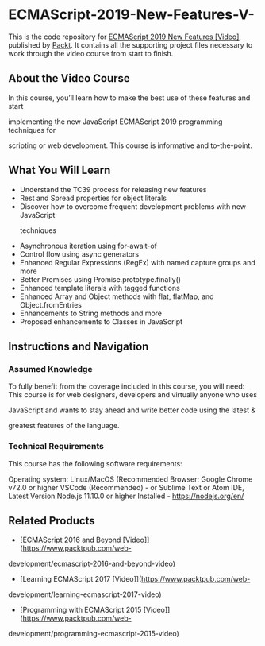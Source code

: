 # ECMAScript-2019-New-Features-V-
This is the code repository for [ECMAScript 2019 New Features [Video]](https://www.packtpub.com/web-development/ecmascript-2019-new-features-video), published by [Packt](https://www.packtpub.com/?utm_source=github). It contains all the supporting project files necessary to work through the video course from start to finish.

## About the Video Course
In this course, you’ll learn how to make the best use of these features and start 

implementing the new JavaScript ECMAScript 2019 programming techniques for 

scripting or web development. This course is informative and to-the-point.

<H2>What You Will Learn</H2>
<DIV class=book-info-will-learn-text>
<UL>
<LI>Understand the TC39 process for releasing new features
<LI>Rest and Spread properties for object literals
<LI>Discover how to overcome frequent development problems with new JavaScript 

techniques
<LI>Asynchronous iteration using for-await-of
<LI>Control flow using async generators
<LI>Enhanced Regular Expressions (RegEx) with named capture groups and more
<LI>Better Promises using Promise.prototype.finally()
<LI>Enhanced template literals with tagged functions
<LI>Enhanced Array and Object methods with flat, flatMap, and Object.fromEntries
<LI>Enhancements to String methods and more
<LI>Proposed enhancements to Classes in JavaScript
</LI></UL></DIV>

## Instructions and Navigation
### Assumed Knowledge
To fully benefit from the coverage included in this course, you will need:<br/>
This course is for web designers, developers and virtually anyone who uses 

JavaScript and wants to stay ahead and write better code using the latest & 

greatest features of the language. 

### Technical Requirements
This course has the following software requirements:<br/>

Operating system: Linux/MacOS (Recommended
Browser: Google Chrome v72.0 or higher
VSCode (Recommended)  - or Sublime Text or Atom IDE, Latest Version
Node.js 11.10.0 or higher Installed - https://nodejs.org/en/



## Related Products
* [ECMAScript 2016 and Beyond [Video]](https://www.packtpub.com/web-

development/ecmascript-2016-and-beyond-video)

* [Learning ECMAScript 2017 [Video]](https://www.packtpub.com/web-

development/learning-ecmascript-2017-video)

* [Programming with ECMAScript 2015 [Video]](https://www.packtpub.com/web-

development/programming-ecmascript-2015-video)



